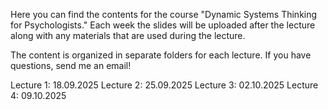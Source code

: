 Here you can find the contents for the course "Dynamic Systems Thinking for Psychologists."
Each week the slides will be uploaded after the lecture along with any materials that are used during the lecture.

The content is organized in separate folders for each lecture. If you have questions, send me an email!

Lecture 1: 18.09.2025
Lecture 2: 25.09.2025
Lecture 3: 02.10.2025
Lecture 4: 09.10.2025
